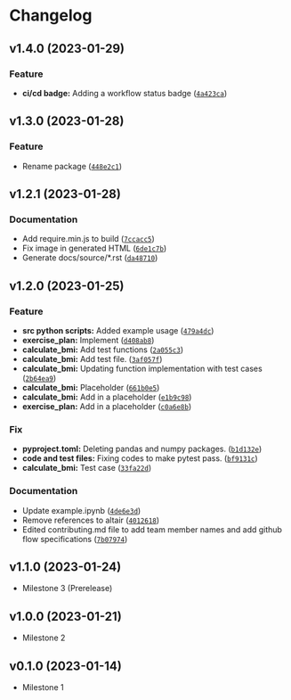 # Changelog

<!--next-version-placeholder-->

## v1.4.0 (2023-01-29)
### Feature
* **ci/cd badge:** Adding a workflow status badge ([`4a423ca`](https://github.com/UBC-MDS/bmi-calculator-python/commit/4a423cab5115c80d802da9001a70aba7f520ef50))

## v1.3.0 (2023-01-28)
### Feature
* Rename package ([`448e2c1`](https://github.com/UBC-MDS/bmi-calculator-python/commit/448e2c1bb0a31c4c3486a6e83d4b682675d1a30f))

## v1.2.1 (2023-01-28)
### Documentation
* Add require.min.js to build ([`7ccacc5`](https://github.com/UBC-MDS/bmi-calculator-python/commit/7ccacc5d3c136ac5de01015b0308a5b12f0409fd))
* Fix image in generated HTML ([`6de1c7b`](https://github.com/UBC-MDS/bmi-calculator-python/commit/6de1c7bf5b64265def83fb4f4fec565177009d01))
* Generate docs/source/*.rst ([`da48710`](https://github.com/UBC-MDS/bmi-calculator-python/commit/da487100ea79dfd661bff2691e87c103d3b4f5a3))

## v1.2.0 (2023-01-25)
### Feature
* **src python scripts:** Added example usage ([`479a4dc`](https://github.com/UBC-MDS/bmi-calculator-python/commit/479a4dc3a41445e542e5d4c0ceac2d5cdc136584))
* **exercise_plan:** Implement ([`d408ab8`](https://github.com/UBC-MDS/bmi-calculator-python/commit/d408ab87365b3f77c408e581b3b7b74a3c1f5395))
* **calculate_bmi:** Add test functions ([`2a055c3`](https://github.com/UBC-MDS/bmi-calculator-python/commit/2a055c361e975c7ab546274944a99855c3b042a6))
* **calculate_bmi:** Add test file. ([`3af057f`](https://github.com/UBC-MDS/bmi-calculator-python/commit/3af057f1ec61ed2cbf70e450432b9aae49610f8a))
* **calculate_bmi:** Updating function implementation with test cases ([`2b64ea9`](https://github.com/UBC-MDS/bmi-calculator-python/commit/2b64ea936af16937544c797bd00bb7ea06b75150))
* **calculate_bmi:** Placeholder ([`661b0e5`](https://github.com/UBC-MDS/bmi-calculator-python/commit/661b0e5b3b2daef4bcf31a6579130614a238ffe6))
* **calculate_bmi:** Add in a placeholder ([`e1b9c98`](https://github.com/UBC-MDS/bmi-calculator-python/commit/e1b9c98f5f64c3d8cca131894e3ee5df276e8c5b))
* **exercise_plan:** Add in a placeholder ([`c0a6e8b`](https://github.com/UBC-MDS/bmi-calculator-python/commit/c0a6e8beb5aed33e1299424304e187f356f03726))

### Fix
* **pyproject.toml:** Deleting pandas and numpy packages. ([`b1d132e`](https://github.com/UBC-MDS/bmi-calculator-python/commit/b1d132e7d4cd0442f9be560c0f7c82114eede757))
* **code and test files:** Fixing codes to make pytest pass. ([`bf9131c`](https://github.com/UBC-MDS/bmi-calculator-python/commit/bf9131cefaf11ae92bdf0ffaf936163c3b5eaf46))
* **calculate_bmi:** Test case ([`33fa22d`](https://github.com/UBC-MDS/bmi-calculator-python/commit/33fa22d245a70f1b157c1f250dc3c2f79ffe8117))

### Documentation
* Update example.ipynb ([`4de6e3d`](https://github.com/UBC-MDS/bmi-calculator-python/commit/4de6e3dc5c6940daab5d86358c8d0b9ea3f35eec))
* Remove references to altair ([`4012618`](https://github.com/UBC-MDS/bmi-calculator-python/commit/4012618333cc0cf456769514f2013400d657f33e))
* Edited contributing.md file to add team member names and add github flow specifications ([`7b07974`](https://github.com/UBC-MDS/bmi-calculator-python/commit/7b079744a878bfff7917c851e9f405a2b8c9ddfe))

## v1.1.0 (2023-01-24)

- Milestone 3 (Prerelease)

## v1.0.0 (2023-01-21)

- Milestone 2

## v0.1.0 (2023-01-14)

- Milestone 1
